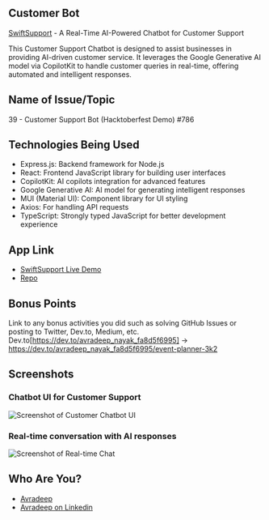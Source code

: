 ## Customer Bot

[SwiftSupport](https://customer-bot-three.vercel.app/) - A Real-Time AI-Powered Chatbot for Customer Support

This Customer Support Chatbot is designed to assist businesses in providing AI-driven customer service. It leverages the Google Generative AI model via CopilotKit to handle customer queries in real-time, offering automated and intelligent responses.

## Name of Issue/Topic

39 - Customer Support Bot (Hacktoberfest Demo) #786

## Technologies Being Used

- Express.js: Backend framework for Node.js
- React: Frontend JavaScript library for building user interfaces
- CopilotKit: AI copilots integration for advanced features
- Google Generative AI: AI model for generating intelligent responses
- MUI (Material UI): Component library for UI styling
- Axios: For handling API requests
- TypeScript: Strongly typed JavaScript for better development experience

## App Link

- [SwiftSupport Live Demo](https://customer-bot-three.vercel.app/)
- [Repo](https://github.com/Zedoman/Customer_Bot)

## Bonus Points

Link to any bonus activities you did such as solving GitHub Issues or posting to Twitter, Dev.to, Medium, etc.
Dev.to[https://dev.to/avradeep_nayak_fa8d5f6995] -> https://dev.to/avradeep_nayak_fa8d5f6995/event-planner-3k2

## Screenshots

### Chatbot UI for Customer Support
![Screenshot of Customer Chatbot UI](https://github.com/user-attachments/assets/your_image_here)

### Real-time conversation with AI responses
![Screenshot of Real-time Chat](https://github.com/user-attachments/assets/your_image_here)

## Who Are You?

- [Avradeep](https://github.com/Zedoman)
- [Avradeep on Linkedin](https://www.linkedin.com/in/avradeep-nayak-7604b5222/)
